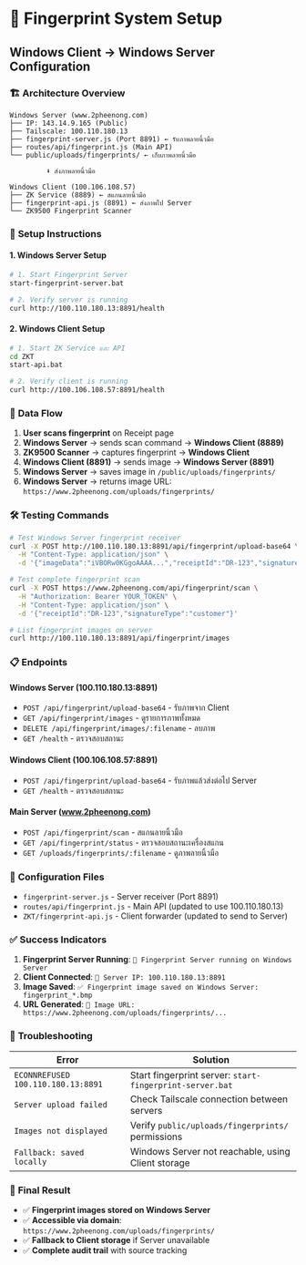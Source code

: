 # 🔐 Fingerprint System Setup
## Windows Client → Windows Server Configuration

### 🏗️ **Architecture Overview**

```
Windows Server (www.2pheenong.com)
├── IP: 143.14.9.165 (Public)
├── Tailscale: 100.110.180.13
├── fingerprint-server.js (Port 8891) ← รับภาพลายนิ้วมือ
├── routes/api/fingerprint.js (Main API)
└── public/uploads/fingerprints/ ← เก็บภาพลายนิ้วมือ

         ⬇️ ส่งภาพลายนิ้วมือ

Windows Client (100.106.108.57)
├── ZK Service (8889) ← สแกนลายนิ้วมือ
├── fingerprint-api.js (8891) ← ส่งภาพไป Server
└── ZK9500 Fingerprint Scanner
```

### 🚀 **Setup Instructions**

#### 1. **Windows Server Setup**
```bash
# 1. Start Fingerprint Server
start-fingerprint-server.bat

# 2. Verify server is running
curl http://100.110.180.13:8891/health
```

#### 2. **Windows Client Setup**
```bash
# 1. Start ZK Service และ API
cd ZKT
start-api.bat

# 2. Verify client is running
curl http://100.106.108.57:8891/health
```

### 📡 **Data Flow**

1. **User scans fingerprint** on Receipt page
2. **Windows Server** → sends scan command → **Windows Client (8889)**
3. **ZK9500 Scanner** → captures fingerprint → **Windows Client**
4. **Windows Client (8891)** → sends image → **Windows Server (8891)**
5. **Windows Server** → saves image in `/public/uploads/fingerprints/`
6. **Windows Server** → returns image URL: `https://www.2pheenong.com/uploads/fingerprints/`

### 🛠️ **Testing Commands**

```bash
# Test Windows Server fingerprint receiver
curl -X POST http://100.110.180.13:8891/api/fingerprint/upload-base64 \
  -H "Content-Type: application/json" \
  -d '{"imageData":"iVBORw0KGgoAAAA...","receiptId":"DR-123","signatureType":"customer"}'

# Test complete fingerprint scan
curl -X POST https://www.2pheenong.com/api/fingerprint/scan \
  -H "Authorization: Bearer YOUR_TOKEN" \
  -H "Content-Type: application/json" \
  -d '{"receiptId":"DR-123","signatureType":"customer"}'

# List fingerprint images on server
curl http://100.110.180.13:8891/api/fingerprint/images
```

### 📋 **Endpoints**

#### **Windows Server (100.110.180.13:8891)**
- `POST /api/fingerprint/upload-base64` - รับภาพจาก Client
- `GET /api/fingerprint/images` - ดูรายการภาพทั้งหมด
- `DELETE /api/fingerprint/images/:filename` - ลบภาพ
- `GET /health` - ตรวจสอบสถานะ

#### **Windows Client (100.106.108.57:8891)**
- `POST /api/fingerprint/upload-base64` - รับภาพแล้วส่งต่อไป Server
- `GET /health` - ตรวจสอบสถานะ

#### **Main Server (www.2pheenong.com)**
- `POST /api/fingerprint/scan` - สแกนลายนิ้วมือ
- `GET /api/fingerprint/status` - ตรวจสอบสถานะเครื่องสแกน
- `GET /uploads/fingerprints/:filename` - ดูภาพลายนิ้วมือ

### 🔧 **Configuration Files**

- `fingerprint-server.js` - Server receiver (Port 8891)
- `routes/api/fingerprint.js` - Main API (updated to use 100.110.180.13)
- `ZKT/fingerprint-api.js` - Client forwarder (updated to send to Server)

### ✅ **Success Indicators**

1. **Fingerprint Server Running**: `🚀 Fingerprint Server running on Windows Server`
2. **Client Connected**: `📡 Server IP: 100.110.180.13:8891`
3. **Image Saved**: `✅ Fingerprint image saved on Windows Server: fingerprint_*.bmp`
4. **URL Generated**: `🔗 Image URL: https://www.2pheenong.com/uploads/fingerprints/...`

### 🚨 **Troubleshooting**

| Error | Solution |
|-------|----------|
| `ECONNREFUSED 100.110.180.13:8891` | Start fingerprint server: `start-fingerprint-server.bat` |
| `Server upload failed` | Check Tailscale connection between servers |
| `Images not displayed` | Verify `public/uploads/fingerprints/` permissions |
| `Fallback: saved locally` | Windows Server not reachable, using Client storage |

### 🎯 **Final Result**

- ✅ **Fingerprint images stored on Windows Server**
- ✅ **Accessible via domain**: `https://www.2pheenong.com/uploads/fingerprints/`
- ✅ **Fallback to Client storage** if Server unavailable
- ✅ **Complete audit trail** with source tracking